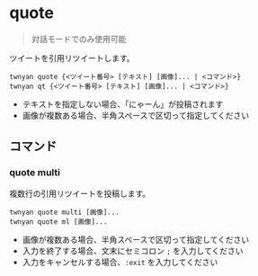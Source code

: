 # quote

> 対話モードでのみ使用可能

ツイートを引用リツイートします。

```
twnyan quote {<ツイート番号> [テキスト] [画像]... | <コマンド>}
twnyan qt {<ツイート番号> [テキスト] [画像]... | <コマンド>}
```

- テキストを指定しない場合、「にゃーん」が投稿されます
- 画像が複数ある場合、半角スペースで区切って指定してください

## コマンド

### quote multi

複数行の引用リツイートを投稿します。

```
twnyan quote multi [画像]...
twnyan quote ml [画像]...
```

- 画像が複数ある場合、半角スペースで区切って指定してください
- 入力を終了する場合、文末にセミコロン `;` を入力してください
- 入力をキャンセルする場合、`:exit` を入力してください
